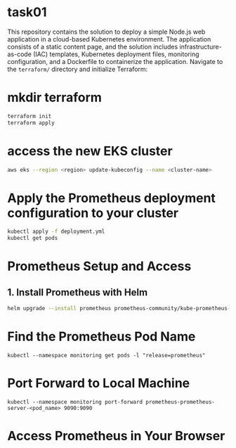 # task01
This repository contains the solution to deploy a simple Node.js web application in a cloud-based Kubernetes environment. The application consists of a static content page, and the solution includes infrastructure-as-code (IAC) templates, Kubernetes deployment files, monitoring configuration, and a Dockerfile to containerize the application.
Navigate to the `terraform/` directory and initialize Terraform:
# mkdir terraform
```bash
terraform init
terraform apply
```
# access the new EKS cluster
```bash
aws eks --region <region> update-kubeconfig --name <cluster-name>
```
# Apply the Prometheus deployment configuration to your cluster
```bash
kubectl apply -f deployment.yml
kubectl get pods
```
# Prometheus Setup and Access
## 1. Install Prometheus with Helm
```bash
helm upgrade --install prometheus prometheus-community/kube-prometheus-stack --namespace monitoring --create-namespace --wait
```
# Find the Prometheus Pod Name
```
kubectl --namespace monitoring get pods -l "release=prometheus"
```
#   Port Forward to Local Machine
```
kubectl --namespace monitoring port-forward prometheus-prometheus-server-<pod_name> 9090:9090
```
# Access Prometheus in Your Browser

